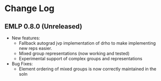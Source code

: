 # Change Log

<!---
This is a comment.
Remember to align the itemized text with the first line of an item within a list.
-->

## EMLP 0.8.0 (Unreleased)

* New features:
  * Fallback autograd jvp implementation of drho to make implementing new reps easier.
  * Mixed group representations (now working and tested)
  * Experimental support of complex groups and representations
* Bug Fixes:
  * Element ordering of mixed groups is now correctly maintained in the soln
